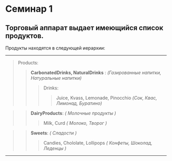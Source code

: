#  Семинар 1
## Торговый аппарат выдает имеющийся список продуктов.

Продукты находятся в следующей иерархии:
___
> Products:
>> **CarbonatedDrinks, NaturalDrinks** : _(Газированные напитки, Натуральные напитки)_
>>> Drinks:
>>>> Juice, Kvass, Lemonade, Pinocchio _(Сок, Квас, Лимонад, Буратино)_

>> **DairyProducts**: _( Молочные продукты )_
>>> Milk, Curd _( Молоко, Творог )_

>> **Sweets**: _( Сладости )_
>>> Candies, Chololate, Lollipops _( Конфеты, Шоколад, Леденцы )_
---

